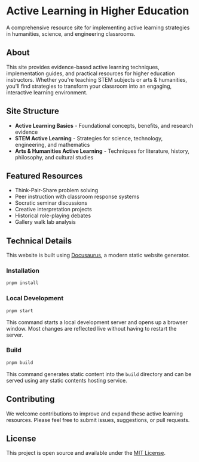 # Active Learning in Higher Education

A comprehensive resource site for implementing active learning strategies in humanities, science, and engineering classrooms.

## About

This site provides evidence-based active learning techniques, implementation guides, and practical resources for higher education instructors. Whether you're teaching STEM subjects or arts &amp; humanities, you'll find strategies to transform your classroom into an engaging, interactive learning environment.

## Site Structure

- **Active Learning Basics** - Foundational concepts, benefits, and research evidence
- **STEM Active Learning** - Strategies for science, technology, engineering, and mathematics
- **Arts &amp; Humanities Active Learning** - Techniques for literature, history, philosophy, and cultural studies

## Featured Resources

- Think-Pair-Share problem solving
- Peer instruction with classroom response systems
- Socratic seminar discussions
- Creative interpretation projects
- Historical role-playing debates
- Gallery walk lab analysis

## Technical Details

This website is built using [Docusaurus](https://docusaurus.io/), a modern static website generator.

### Installation

```bash
pnpm install
```

### Local Development

```bash
pnpm start
```

This command starts a local development server and opens up a browser window. Most changes are reflected live without having to restart the server.

### Build

```bash
pnpm build
```

This command generates static content into the `build` directory and can be served using any static contents hosting service.

## Contributing

We welcome contributions to improve and expand these active learning resources. Please feel free to submit issues, suggestions, or pull requests.

## License

This project is open source and available under the [MIT License](LICENSE).
